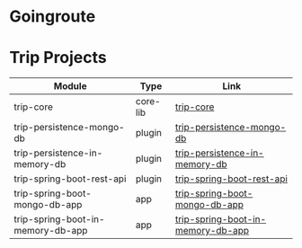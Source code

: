 # Goingroute 

# Trip Projects

| Module                              | Type       | Link                                |
|-------------------------------------|------------|-------------------------------------|
| trip-core                           | core-lib   | [trip-core](link/to/trip-core)     |
| trip-persistence-mongo-db           | plugin     | [trip-persistence-mongo-db](link/to/trip-persistence-mongo-db)   |
| trip-persistence-in-memory-db       | plugin     | [trip-persistence-in-memory-db](link/to/trip-persistence-in-memory-db) |
| trip-spring-boot-rest-api           | plugin     | [trip-spring-boot-rest-api](link/to/trip-spring-boot-rest-api)    |
| trip-spring-boot-mongo-db-app       | app        | [trip-spring-boot-mongo-db-app](link/to/trip-spring-boot-mongo-db-app) |
| trip-spring-boot-in-memory-db-app   | app        | [trip-spring-boot-in-memory-db-app](link/to/trip-spring-boot-in-memory-db-app) |

